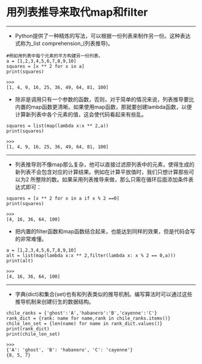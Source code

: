 # 用列表推导来取代map和filter

---
- Python提供了一种精炼的写法，可以根据一份列表来制作另一份。这种表达式称为_list comprehension_(列表推导)。

>

    #例如用列表中每个元素的平方构建另一份列表。 
    a = [1,2,3,4,5,6,7,8,9,10]
    squares = [x ** 2 for x in a]
    print(squares)
    
    >>>
    [1, 4, 9, 16, 25, 36, 49, 64, 81, 100]

- 除非是调用只有一个参数的函数，否则，对于简单的情况来说，列表推导要比内置的map函数更清晰。如果使用map函数，那就要创建lambda函数，以便计算新列表中各个元素的值，这会使代码看起来有些乱。
>

    squares = list(map(lambda x:x ** 2,a))
    print(squares)

    >>>
    [1, 4, 9, 16, 25, 36, 49, 64, 81, 100]

---
- 列表推导则不像map那么复杂，他可以直接过滤原列表中的元素，使得生成的新列表不会包含对应的计算结果。例如在计算平放值时，我们只想计算那些可以为2 所整除的数。如果采用列表推导来做，那么只需在循环后面添加条件表达式即可：
>

    squares = [x ** 2 for x in a if x % 2 ==0]
    print(squares)

    >>>
    [4, 16, 36, 64, 100]

- 把内置的filter函数和map函数结合起来，也能达到同样的效果，但是代码会写的非常难懂。
>

    a = [1,2,3,4,5,6,7,8,9,10]
    alt = list(map(lambda x:x ** 2,filter(lambda x: x % 2 == 0,a)))
    print(alt)

    >>>
    [4, 16, 36, 64, 100]

---

- 字典(dict)和集合(set)也有和列表类似的推导机制。编写算法时可以通过这些推导机制来创建衍生的数据结构。
>

    chile_ranks = {'ghost':'A','habanero':'B','cayenne':'C'}
    rank_dict = {rank: name for name,rank in chile_ranks.items()}
    chile_len_set = {len(name) for name in rank_dict.values()}
    print(rank_dict)
    print(chile_len_set)

    >>>
    {'A': 'ghost', 'B': 'habanero', 'C': 'cayenne'}
    {8, 5, 7}